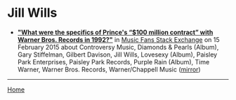 # Jill Wills

 - [**"What were the specifics of Prince's “$100 million contract” with Warner Bros. Records in 1992?"**](https://musicfans.stackexchange.com/a/89/129) in [Music Fans Stack Exchange](https://musicfans.stackexchange.com/) on 15 February 2015 about Controversy Music, Diamonds & Pearls (Album), Gary Stiffelman, Gilbert Davison, Jill Wills, Lovesexy (Album), Paisley Park Enterprises, Paisley Park Records, Purple Rain (Album), Time Warner, Warner Bros. Records, Warner/Chappell Music ([mirror](https://web.archive.org/web/*/https://musicfans.stackexchange.com/a/89/129))

----

[Home](../)
